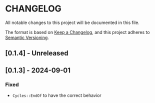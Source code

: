 # CHANGELOG

All notable changes to this project will be documented in this file.

The format is based on [Keep a Changelog](https://keepachangelog.com/en/1.1.0/),
and this project adheres to [Semantic Versioning](https://semver.org/spec/v2.0.0.html).

## [0.1.4] - Unreleased

## [0.1.3] - 2024-09-01

### Fixed

- `Cycles::EndOf` to have the correct behavior
